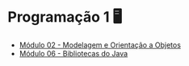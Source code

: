 # Programação 1 🖥

* [Módulo 02 - Modelagem e Orientação a Objetos](modulo-2/)
* [Módulo 06 - Bibliotecas do Java](modulo-6/)
